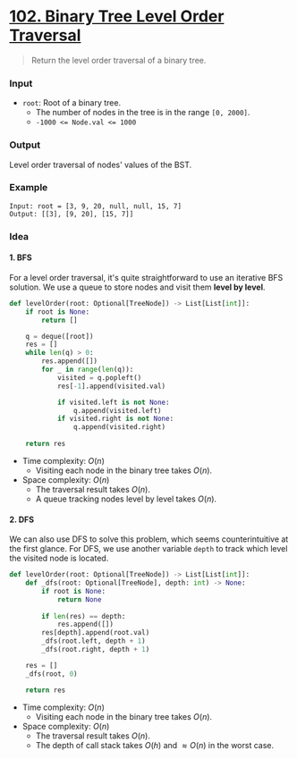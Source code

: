 # [102. Binary Tree Level Order Traversal](https://leetcode.com/problems/binary-tree-level-order-traversal/)
> Return the level order traversal of a binary tree.
### Input
* `root`: Root of a binary tree.
	* The number of nodes in the tree is in the range `[0, 2000]`.
	* `-1000 <= Node.val <= 1000`
### Output
Level order traversal of nodes' values of the BST.
### Example
```
Input: root = [3, 9, 20, null, null, 15, 7]
Output: [[3], [9, 20], [15, 7]]
```
### Idea
#### 1. BFS
For a level order traversal, it's quite straightforward to use an iterative BFS solution. We use a queue to store nodes and visit them **level by level**.
```python
def levelOrder(root: Optional[TreeNode]) -> List[List[int]]:
    if root is None:
        return []

    q = deque([root])
    res = []
    while len(q) > 0:
        res.append([])
        for _ in range(len(q)):
            visited = q.popleft()
            res[-1].append(visited.val)

            if visited.left is not None:
                q.append(visited.left)
            if visited.right is not None:
                q.append(visited.right)
    
    return res
```
* Time complexity: $O(n)$
	* Visiting each node in the binary tree takes $O(n)$.
* Space complexity: $O(n)$
	* The traversal result takes $O(n)$.
	* A queue tracking nodes level by level takes $O(n)$.
#### 2. DFS
We can also use DFS to solve this problem, which seems counterintuitive at the first glance. For DFS, we use another variable `depth` to track which level the visited node is located.
```python
def levelOrder(root: Optional[TreeNode]) -> List[List[int]]:
    def _dfs(root: Optional[TreeNode], depth: int) -> None:
        if root is None:
            return None
        
        if len(res) == depth:
            res.append([])
        res[depth].append(root.val)
        _dfs(root.left, depth + 1)
        _dfs(root.right, depth + 1)

    res = []
    _dfs(root, 0)

    return res
```
* Time complexity: $O(n)$
	* Visiting each node in the binary tree takes $O(n)$.
* Space complexity: $O(n)$
	* The traversal result takes $O(n)$.
	* The depth of call stack takes $O(h)$ and $\approx O(n)$ in the worst case.